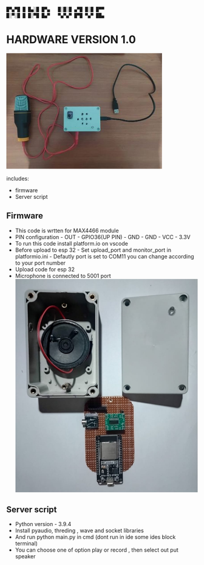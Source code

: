 
```

█▀▄▀█ █ █▄░█ █▀▄   █░█░█ ▄▀█ █░█ █▀▀
█░▀░█ █ █░▀█ █▄▀   ▀▄▀▄▀ █▀█ ▀▄▀ ██▄

```

# HARDWARE VERSION 1.0
![](https://github.com/rbuwaENG/MindWAVE_hardware/blob/main/image1.JPG?raw=true)

includes:
  - firmware
  - Server script

## Firmware
  - This code is wrtten for MAX4466 module 
  - PIN configuration
          - OUT - GPIO36(UP PIN)
          - GND - GND
          - VCC - 3.3V
  - To run this code install platform.io on vscode
  - Before upload to esp 32
          - Set upload_port and monitor_port in platformio.ini
          - Defautly port is set to COM11 you can change according to your port number 
  - Upload code for esp 32
  - Microphone is connected to 5001 port
![](https://github.com/rbuwaENG/MindWAVE_hardware/blob/main/image2.jpeg?raw=true)
  ## Server script
  - Python version - 3.9.4
  - Install pyaudio, threding , wave and socket libraries 
  - And run python main.py in cmd (dont run in ide some ides block terminal)
  - You can choose one of option play or record , then select out put speaker 
